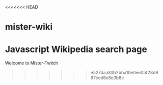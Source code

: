 <<<<<<< HEAD
# mister-wiki
Javascript Wikipedia search page
=======
Welcome to Mister-Twitch
>>>>>>> e527daa30b2bba10e0ee0af23d967eed6e8e3b8c

